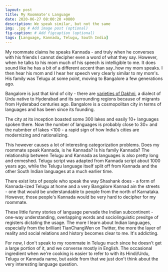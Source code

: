 ```yaml
---
layout: post
title: My Roommate's Language
date: 2020-06-27 08:00:20 +0800
description: We speak similar, but not the same
img: .jpg # Add image post (optional)
fig-caption: # Add figcaption (optional)
tags: [Language, Kannada, Telugu, South India]
---
```


My roommate claims he speaks Kannada - and truly when he converses with his friends I cannot decipher even a word of what they say. However, when he talks to his mom much of his speech is intelligible to me. It does sound like he has a bit of a different accent than say..how my mom speaks. I then hear his mom and I hear her speech very clearly similar to my mom's. His family was Telugu at some point, moving to Bangalore a few generations ago.

Bangalore is just that kind of city - there are [varieties of Dakhni](https://twitter.com/TianChengWen/status/1256238077250375680), a dialect of Urdu native to Hyderabad and its surrounding regions because of migrants from Hyderabad centuries ago. Bangalore is a cosmopolitan city in terms of languages and has been since its founding.

The city at its inception boasted some 300 lakes and easily 10+ languages spoken there. Now the number of languages is probably close to 30+ and the nubmber of lakes <100 - a rapid sign of how India's cities are modernizing and nationalizing.

This however causes a lot of interesting categorization problems. Does my roommate speak Kannada, is he Kannada? Is his family Kannada? The relationship between Telugu and Kannada as languages is also pretty long and enmeshed. Telugu script was adapted from Kannada script about 1000 years ago, while the Telugu language itself split off from Kannada and the other South Indian languages at a much earlier time.

There exist lots of people who speak the way Shashank does - a form of Kannada-ized Telugu at home and a very Bangalore Kannad ain the streets - one that would be understandable to people from the north of Karnataka. However, those people's Kannada would be very hard to decipher for my roommate. 

These little funny stories of language pervade the Indian subcontinent - one-way understanding, overlapping words and sociolinguistic presitge of registers dictating the usage. The more I learn about Indian languages, especially from the brilliant TianChangWen on Twitter, the more the layer of reality and social relations and history becomes clear to me. It's addicting.

For now, I don't speak to my roommate in Telugu much since he doesn't get a large portion of it, and we converse mostly in English. The occasional ingredient when we're cooking is easier to refer to with its Hindi/Urdu, Telugu or Kannada name, but aside from that we just don't think about the very interesting language question.
